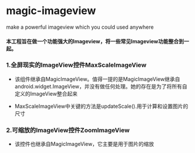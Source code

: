 # magic-imageview
make a powerful imageview which you could used anywhere

#### 本工程旨在做一个功能强大的Imageview，将一些常见Imageview功能整合到一起。

### 1.全屏现实的ImageView控件MaxScaleImageView
* 该组件继承自MagicImageView。值得一提的是MagicImageView继承自android.widget.ImageView，并没有做任何处理。她的存在是为了将所有自定义的ImageView整合起来

* MaxScaleImageView中关键的方法是updateScale().用于计算和设置图片的尺寸

### 2.可缩放的ImageView控件ZoomImageView
* 该控件也继承自MagicImageView，它主要是用于图片的缩放
